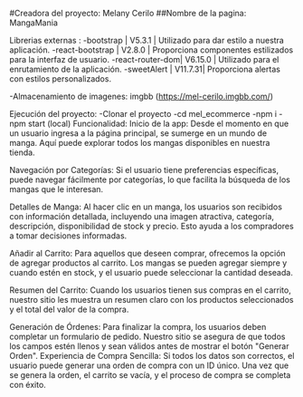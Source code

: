 #Creadora del proyecto: Melany Cerilo
##Nombre de la pagina: MangaMania

Librerias externas :
-bootstrap | V5.3.1 | Utilizado para dar estilo a nuestra aplicación.
-react-bootstrap | V2.8.0 | Proporciona componentes estilizados para la interfaz de usuario.
-react-router-dom| V6.15.0 | Utilizado para el enrutamiento de la aplicación.
-sweetAlert | V11.7.31| Proporciona alertas con estilos personalizados.

-Almacenamiento de imagenes: imgbb (https://mel-cerilo.imgbb.com/)

Ejecución del proyecto:
-Clonar el proyecto
-cd mel_ecommerce
-npm i
-npm start (local)
Funcionalidad:
Inicio de la app: Desde el momento en que un usuario ingresa a la página principal, se sumerge en un mundo de manga. Aquí puede explorar todos los mangas disponibles en nuestra tienda.

Navegación por Categorías: Si el usuario tiene preferencias específicas, puede navegar fácilmente por categorías, lo que facilita la búsqueda de los mangas que le interesan.

Detalles de Manga: Al hacer clic en un manga, los usuarios son recibidos con información detallada, incluyendo una imagen atractiva, categoría, descripción, disponibilidad de stock y precio. Esto ayuda a los compradores a tomar decisiones informadas.

Añadir al Carrito: Para aquellos que deseen comprar, ofrecemos la opción de agregar productos al carrito. Los mangas se pueden agregar siempre y cuando estén en stock, y el usuario puede seleccionar la cantidad deseada.

Resumen del Carrito: Cuando los usuarios tienen sus compras en el carrito, nuestro sitio les muestra un resumen claro con los productos seleccionados y el total del valor de la compra.

Generación de Órdenes: Para finalizar la compra, los usuarios deben completar un formulario de pedido. Nuestro sitio se asegura de que todos los campos estén llenos y sean válidos antes de mostrar el botón "Generar Orden".
Experiencia de Compra Sencilla: Si todos los datos son correctos, el usuario puede generar una orden de compra con un ID único. Una vez que se genera la orden, el carrito se vacía, y el proceso de compra se completa con éxito.
